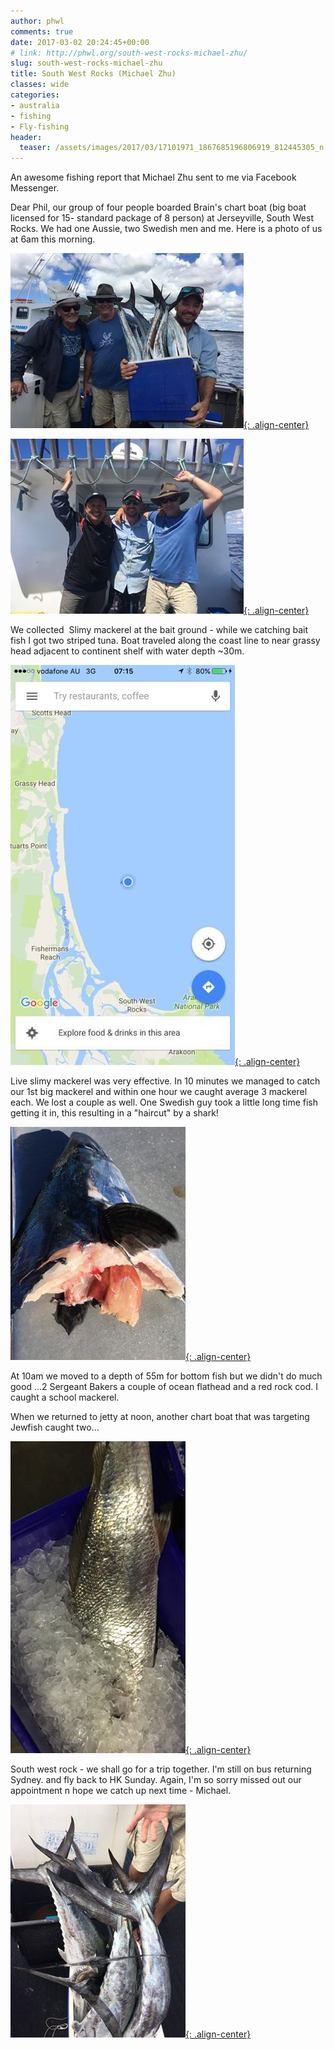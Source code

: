 ```yaml
---
author: phwl
comments: true
date: 2017-03-02 20:24:45+00:00
# link: http://phwl.org/south-west-rocks-michael-zhu/
slug: south-west-rocks-michael-zhu
title: South West Rocks (Michael Zhu)
classes: wide
categories:
- australia
- fishing
- Fly-fishing
header:
  teaser: /assets/images/2017/03/17101971_1867685196806919_812445305_n.jpg
---
```


An awesome fishing report that Michael Zhu sent to me via Facebook Messenger.

Dear Phil, our group of four people boarded Brain's chart boat (big boat licensed for 15- standard package of 8 person) at Jerseyville, South West Rocks. We had one Aussie, two Swedish men and me. Here is a photo of us at 6am this morning.

[![](/assets/images/2017/03/17101971_1867685196806919_812445305_n.jpg){: .align-center}](/assets/images/2017/03/17101971_1867685196806919_812445305_n.jpg)

<!-- more -->

[![](/assets/images/2017/03/17124881_1867668593475246_1111731396_n.jpg){: .align-center}](/assets/images/2017/03/17124881_1867668593475246_1111731396_n.jpg)

We collected  Slimy mackerel at the bait ground - while we catching bait fish I got two striped tuna. Boat traveled along the coast line to near grassy head adjacent to continent shelf with water depth ~30m.

[![](/assets/images/2017/03/17124690_1867675516807887_1778269496_n.jpg){: .align-center}](/assets/images/2017/03/17124690_1867675516807887_1778269496_n.jpg)

Live slimy mackerel was very effective. In 10 minutes we managed to catch our 1st big mackerel and within one hour we caught average 3 mackerel each. We lost a couple as well. One Swedish guy took a little long time fish getting it in, this resulting in a "haircut" by a shark!

[![](/assets/images/2017/03/17125312_1867682796807159_1411027765_n.jpg){: .align-center}](/assets/images/2017/03/17125312_1867682796807159_1411027765_n.jpg)

At 10am we moved to a depth of 55m for bottom fish but we didn't do much good ...2 Sergeant Bakers a couple of ocean flathead and a red rock cod. I caught a school mackerel.

When we returned to jetty at noon, another chart boat that was targeting Jewfish caught two...

[![](/assets/images/2017/03/17124544_1867687000140072_215267059_n.jpg){: .align-center}](/assets/images/2017/03/17124544_1867687000140072_215267059_n.jpg)

















South west rock - we shall go for a trip together. I'm still on bus returning Sydney. and fly back to HK Sunday. Again, I'm so sorry missed out our appointment n hope we catch up next time - Michael.







[![](/assets/images/2017/03/17101653_1867684986806940_2060608726_n.jpg){: .align-center}](/assets/images/2017/03/17101653_1867684986806940_2060608726_n.jpg)












